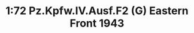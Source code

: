 ---
layout: product
title: "1:72 Pz.Kpfw.IV.Ausf.F2 (G) Eastern Front 1943"
price: "4500" 
desc: "Maketa"
img_path: "/assets/img/DRA60698.webp"
brand: "Dragon"
available: false
special_offer: false
new: false
soon: false
cat: "010000"
subcat: "010600"
subsubcat: "0N/A"
sifra: "DRA60698"
popular: false
spec: false
---